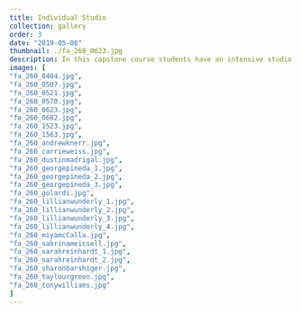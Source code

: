 ```yaml
---
title: Individual Studio
collection: gallery
order: 3
date: "2019-05-08"
thumbnail: ./fa_260_0623.jpg
description: In this capstone course students have an intensive studio experience for personal development and growth, culminating in a final, semester-end exhibition. The critique, a detailed analysis of artwork, will be the core process where aesthetic awareness and creative issues unfold.
images: [
"fa_260_0464.jpg",
"fa_260_0507.jpg",
"fa_260_0521.jpg",
"fa_260_0570.jpg",
"fa_260_0623.jpg",
"fa_260_0682.jpg",
"fa_260_1523.jpg",
"fa_260_1563.jpg",
"fa_260_andrewknerr.jpg",
"fa_260_carrieweiss.jpg",
"fa_260_dustinmadrigal.jpg",
"fa_260_georgepineda_1.jpg",
"fa_260_georgepineda_2.jpg",
"fa_260_georgepineda_3.jpg",
"fa_260_golardi.jpg",
"fa_260_lillianwunderly_1.jpg",
"fa_260_lillianwunderly_2.jpg",
"fa_260_lillianwunderly_3.jpg",
"fa_260_lillianwunderly_4.jpg",
"fa_260_miyamcCalla.jpg",
"fa_260_sabrinameicsell.jpg",
"fa_260_sarahreinhardt_1.jpg",
"fa_260_sarahreinhardt_2.jpg",
"fa_260_sharonbarshiger.jpg",
"fa_260_taylourgreen.jpg",
"fa_260_tonywilliams.jpg"
]
---
```

